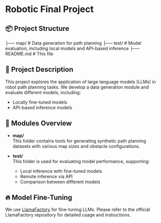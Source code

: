 # Robotic Final Project

## 📦 Project Structure
├── map/ # Data generation for path planning
├── test/ # Model evaluation, including local models and API-based inference
├── README.md # This file

## 🚀 Project Description
This project explores the application of large language models (LLMs) in robot path planning tasks. We develop a data generation module and evaluate different models, including:

- Locally fine-tuned models
- API-based inference models

## 🔧 Modules Overview

- **map/**  
  This folder contains tools for generating synthetic path planning datasets with various map sizes and obstacle configurations.

- **test/**  
  This folder is used for evaluating model performance, supporting:
  - Local inference with fine-tuned models
  - Remote inference via API
  - Comparison between different models

## 🔥 Model Fine-Tuning
We use [LlamaFactory](https://github.com/hiyouga/LlamaFactory) for fine-tuning LLMs. Please refer to the official LlamaFactory repository for detailed usage and instructions.

